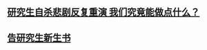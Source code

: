 ## [研究生自杀悲剧反复重演 我们究竟能做点什么？](https://mp.weixin.qq.com/s/CfubD4zsJqFMGz_aNsJdVA)

## [告研究生新生书](https://mp.weixin.qq.com/s/K-ffihp3UOj9_RfNq9VrCA)
[]()
[]()
[]()
[]()
[]()
[]()
[]()
[]()
[]()
